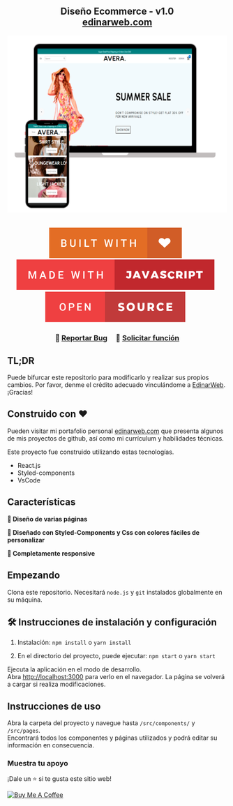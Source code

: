 <h2 align="center">
  Diseño Ecommerce - v1.0<br/>
  <a href="https://github.com/EdinarWeb" target="_blank">edinarweb.com</a>
</h2>
<div align="center">
  <img alt="Demo" src="https://github.com/EdinarWeb/Ecommerce/blob/main/public/images/readme-img2.png" />
</div>

<br/>

<div align="center">

[![edinarweb](https://github.com/EdinarWeb/Ecommerce/blob/main/public/images/badges/built-with-love.svg)](https://github.com/EdinarWeb/Ecommerce/) &nbsp;
[![edinarweb](https://github.com/EdinarWeb/Ecommerce/blob/main/public/images/badges/made-with-javascript.svg)](https://github.com/EdinarWeb/) &nbsp;
[![edinarweb](https://github.com/EdinarWeb/Ecommerce/blob/main/public/images/badges/open-source.svg)](https://github.com/EdinarWeb/Ecommerce/) &nbsp;

</div>

<h3 align="center">
    🔹
    <a href="https://github.com/EdinarWeb/Ecommerce/issues">Reportar Bug</a> &nbsp; &nbsp;
    🔹
    <a href="https://github.com/EdinarWeb/Ecommerce/issues">Solicitar función</a>
</h3>

## TL;DR

Puede bifurcar este repositorio para modificarlo y realizar sus propios cambios. Por favor, denme el crédito adecuado vinculándome a [EdinarWeb](https://github.com/EdinarWeb/Ecommerce). ¡Gracias!

## Construido con ❤️

Pueden visitar mi portafolio personal <a href="http://edinarweb.com/" target="_blank">edinarweb.com</a> que presenta algunos de mis proyectos de github, así como mi currículum y habilidades técnicas.<br/>

Este proyecto fue construido utilizando estas tecnologías.

- React.js
- Styled-components
- VsCode

## Características

**📖 Diseño de varias páginas**

**🎨 Diseñado con Styled-Components y Css con colores fáciles de personalizar**

**📱 Completamente responsive**

## Empezando

Clona este repositorio. Necesitará `node.js` y `git` instalados globalmente en su máquina.

## 🛠 Instrucciones de instalación y configuración

1. Instalación: `npm install` o `yarn install`

2. En el directorio del proyecto, puede ejecutar: `npm start` o `yarn start`

Ejecuta la aplicación en el modo de desarrollo.\
Abra [http://localhost:3000](http://localhost:3000) para verlo en el navegador.
La página se volverá a cargar si realiza modificaciones.

## Instrucciones de uso

Abra la carpeta del proyecto y navegue hasta `/src/components/` y `/src/pages`. <br/>
Encontrará todos los componentes y páginas utilizados y podrá editar su información en consecuencia.

### Muestra tu apoyo

¡Dale un ⭐ si te gusta este sitio web!

<a href="https://www.buymeacoffee.com/edinarweb" target="_blank"><img src="https://cdn.buymeacoffee.com/buttons/v2/default-violet.png" alt="Buy Me A Coffee" height= "60px" width= "217px" ></a>
